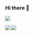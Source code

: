 ### Hi there 👋
<img src="https://github-profile-trophy.vercel.app/?username=final-0"/>
<p><img align="left" src="https://github-readme-stats.vercel.app/api/top-langs?username=final-0&layout=compact&theme=transparent"/></p>
<p><img src="https://github-readme-stats.vercel.app/api?username=final-0&theme=transparent"/></p>
<!--
**final-0/final-0** is a ✨ _special_ ✨ repository because its `README.md` (this file) appears on your GitHub profile.

Here are some ideas to get you started:

- 🔭 I’m currently working on ...
- 🌱 I’m currently learning ...
- 👯 I’m looking to collaborate on ...
- 🤔 I’m looking for help with ...
- 💬 Ask me about ...
- 📫 How to reach me: ...
- 😄 Pronouns: ...
- ⚡ Fun fact: ...
-->
